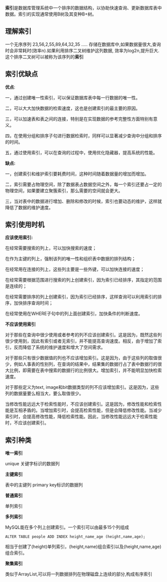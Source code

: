 **索引**是数据库管理系统中一个排序的数据结构，以协助快速查询、更新数据库表中数据。索引的实现通常使用B树及其变种B+树。

## 理解索引
   一个无序序列 23,56,2,55,89,64,32,35 ..... 存储在数据库中,如果数据量很大,查询时会非常耗时(效率n).如果利用排序二叉树维护这列数据,
 效率为log2n,提升巨大. 这个排序二叉树可以被称为该序列的**索引**
 
## 索引优缺点
**优点**:
   
一，通过创建唯一性索引，可以保证数据库表中每一行数据的唯一性。

二，可以大大加快数据的检索速度，这也是创建索引的最主要的原因。

三，可以加速表和表之间的连接，特别是在实现数据的参考完整性方面特别有意义。

四，在使用分组和排序子句进行数据检索时，同样可以显著减少查询中分组和排序的时间。

五，通过使用索引，可以在查询的过程中，使用优化隐藏器，提高系统的性能。 

**缺点:**

一，创建索引和维护索引要耗费时间，这种时间随着数据量的增加而增加。

二，索引需要占物理空间，除了数据表占数据空间之外，每一个索引还要占一定的物理空间，如果要建立聚簇索引，那么需要的空间就会更大。

三，当对表中的数据进行增加、删除和修改的时候，索引也要动态的维护，这样就降低了数据的维护速度。

## 索引使用时机

**应该使用索引:**

在经常需要搜索的列上，可以加快搜索的速度；

在作为主键的列上，强制该列的唯一性和组织表中数据的排列结构；

在经常用在连接的列上，这些列主要是一些外键，可以加快连接的速度；

在经常需要根据范围进行搜索的列上创建索引，因为索引已经排序，其指定的范围是连续的；

在经常需要排序的列上创建索引，因为索引已经排序，这样查询可以利用索引的排序，加快排序查询时间；

在经常使用在WHERE子句中的列上面创建索引，加快条件的判断速度。

**不应该使用索引**

对于那些在查询中很少使用或者参考的列不应该创建索引。这是因为，既然这些列很少使用到，因此有索引或者无索引，并不能提高查询速度。相反，由于增加了索引，反而降低了系统的维护速度和增大了空间需求。

对于那些只有很少数据值的列也不应该增加索引。这是因为，由于这些列的取值很少，例如人事表的性别列，在查询的结果中，结果集的数据行占了表中数据行的很大比例，即需要在表中搜索的数据行的比例很大。增加索引，并不能明显加快检索速度。

对于那些定义为text, image和bit数据类型的列不应该增加索引。这是因为，这些列的数据量要么相当大，要么取值很少。

当修改性能远远大于检索性能时，不应该创建索引。这是因为，修改性能和检索性能是互相矛盾的。当增加索引时，会提高检索性能，但是会降低修改性能。当减少索引时，会提高修改性能，降低检索性能。因此，当修改性能远远大于检索性能时，不应该创建索引。

## 索引种类

**唯一索引**

unique 关键字标识的数据列

**主键索引**

表中的主键列 primary key标识的数据列

**普通索引**

单列索引

**多列索引**

MySQL能在多个列上创建索引。一个索引可以由最多15个列组成
   
    ALTER TABLE people ADD INDEX height_name_age (height,name,age);
  
相当于创建了(height)单列索引，(height,name)组合索引以及(height,name,age)组合索引。
   
**聚集索引**

类似于ArrayList,可以将一列数据排列在物理磁盘上连续的部分,构成有序索引
   


















